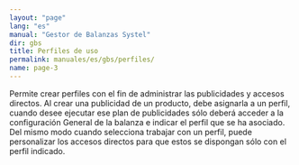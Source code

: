 ```yaml
---
layout: "page"
lang: "es"
manual: "Gestor de Balanzas Systel"
dir: gbs
title: Perfiles de uso 
permalink: manuales/es/gbs/perfiles/
name: page-3
---
```


Permite crear perfiles con el fin de administrar las publicidades y accesos directos. Al crear una publicidad de un producto, debe asignarla a un perfil, cuando desee ejecutar ese plan de publicidades sólo deberá acceder a la configuración General de la balanza e indicar el perfil que se ha asociado. Del mismo modo cuando selecciona trabajar con un perfil, puede personalizar los accesos directos para que estos se dispongan sólo con el perfil indicado.
